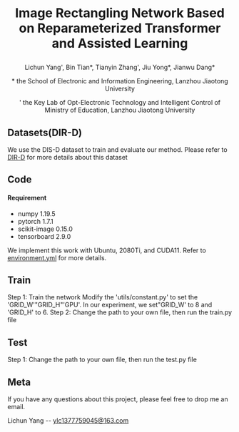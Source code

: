 # <p align="center">Image Rectangling Network Based on Reparameterized Transformer and Assisted Learning</p>
<p align="center">Lichun Yang', Bin Tian*, Tianyin Zhang', Jiu Yong*, Jianwu Dang*</p>
<p align="center">* the School of Electronic and Information Engineering, Lanzhou Jiaotong University</p>
<p align="center">' the Key Lab of Opt-Electronic Technology and Intelligent Control of Ministry of Education, Lanzhou Jiaotong University</p>


## Datasets(DIR-D)
We use the DIS-D dataset to train and evaluate our method. Please refer to [DIR-D](https://github.com/nie-lang/DeepRectangling) for more details about this dataset


## Code
#### Requirement
* numpy 1.19.5
* pytorch 1.7.1
* scikit-image 0.15.0
* tensorboard 2.9.0

We implement this work with Ubuntu, 2080Ti, and CUDA11. Refer to [environment.yml]() for more details.
## Train
Step 1: Train the network
Modify the 'utils/constant.py' to set the 'GRID_W'"GRID_H"'GPU'. In our experiment, we set"GRID_W' to 8 and 'GRID_H' to 6.
Step 2: Change the path to your own file, then run the train.py file

## Test
Step 1: Change the path to your own file, then run the test.py file

## Meta
If you have any questions about this project, please feel free to drop me an email.

Lichun Yang -- ylc1377759045@163.com
